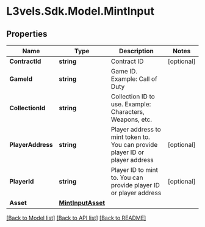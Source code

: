 # L3vels.Sdk.Model.MintInput

## Properties

Name | Type | Description | Notes
------------ | ------------- | ------------- | -------------
**ContractId** | **string** | Contract ID | [optional] 
**GameId** | **string** | Game ID. Example: Call of Duty | 
**CollectionId** | **string** | Collection ID to use. Example: Characters, Weapons, etc. | 
**PlayerAddress** | **string** | Player address to mint token to. You can provide player ID or player address | [optional] 
**PlayerId** | **string** | Player ID to mint to. You can provide player ID or player address | [optional] 
**Asset** | [**MintInputAsset**](MintInputAsset.md) |  | 

[[Back to Model list]](../README.md#documentation-for-models) [[Back to API list]](../README.md#documentation-for-api-endpoints) [[Back to README]](../README.md)

